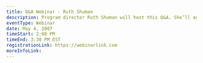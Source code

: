 ```yaml
---
title: Q&A Webinar - Ruth Shuman
description: Program director Ruth Shuman will host this Q&A. She’ll answer your questions about America's Seed Fund and share how to prepare for the upcoming application deadline (June 17, 2017).
eventType: Webinar
date: May 4, 2007
timeStart: 2:00 PM
timeEnd: 3:30 PM EST
registrationLink: https://webinarlink.com
moreInfoLink:
---
```

